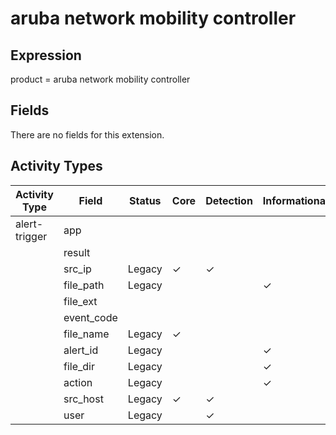 aruba network mobility controller
=================================

Expression
----------

product = aruba network mobility controller

Fields
------

There are no fields for this extension.

Activity Types
--------------

| Activity Type | Field      | Status | Core     | Detection | Informational |
| ------------- | ---------- | ------ | -------- | --------- | ------------- |
| alert-trigger | app        |        |          |           |               |
|               | result     |        |          |           |               |
|               | src_ip     | Legacy | &#10003; | &#10003;  |               |
|               | file_path  | Legacy |          |           | &#10003;      |
|               | file_ext   |        |          |           |               |
|               | event_code |        |          |           |               |
|               | file_name  | Legacy | &#10003; |           |               |
|               | alert_id   | Legacy |          |           | &#10003;      |
|               | file_dir   | Legacy |          |           | &#10003;      |
|               | action     | Legacy |          |           | &#10003;      |
|               | src_host   | Legacy | &#10003; | &#10003;  |               |
|               | user       | Legacy |          | &#10003;  |               |

